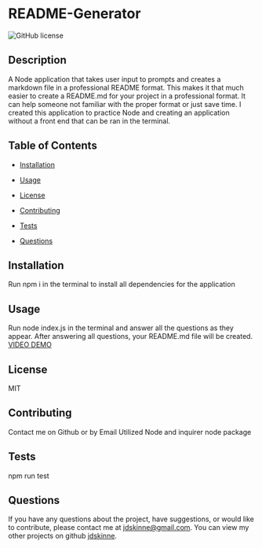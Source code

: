 # README-Generator
![GitHub license](https://img.shields.io/badge/license-MIT-success)

## Description

A Node application that takes user input to prompts and creates a markdown file in a professional README format. This makes it that much easier to create a README.md for your project in a professional format. It can help someone not familiar with the proper format or just save time. I created this application to practice Node and creating an application without a front end that can be ran in the terminal.

## Table of Contents

* [Installation](#installation)

* [Usage](#usage)
* [License](#license)
* [Contributing](#contributing)

* [Tests](#tests)

* [Questions](#questions)

## Installation

Run npm i in the terminal to install all dependencies for the application

## Usage

Run node index.js in the terminal and answer all the questions as they appear. After answering all questions, your README.md file will be created. 
[VIDEO DEMO](https://drive.google.com/file/d/1ssDZoVkn4h40ffLUNzM9vdqVQRUI-I--/view?usp=sharing)

## License

MIT

## Contributing

Contact me on Github or by Email
Utilized Node and inquirer node package


## Tests

npm run test

## Questions

If you have any questions about the project, have suggestions, or would like to contribute, please contact me at jdskinne@gmail.com.
You can view my other projects on github [jdskinne](https://github.com/jdskinne/).


